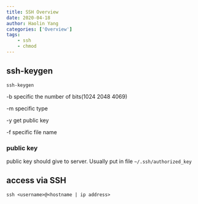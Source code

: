 ```yaml
---
title: SSH Overview
date: 2020-04-18
author: Haolin Yang
categories: ['Overview']
tags:
    - ssh
    - chmod
---
```


## ssh-keygen

`ssh-keygen`

-b specific the number of bits(1024 2048 4069)

-m specific type

-y get public key

-f specific file name

### public key

public key should give to server. Usually put in file `~/.ssh/authorized_key`

## access via SSH

`ssh <username>@<hostname | ip address>`
